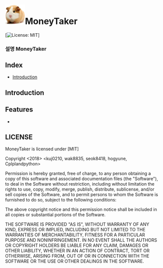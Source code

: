 # <img src="https://github.com/kuj0210/IoT-Pet-Home-System/blob/master/.README/pet_Image.jpg?raw=true" width="64">MoneyTaker
[![License: MIT](	https://img.shields.io/github/license/mashape/apistatus.svg)]


### 설명 MoneyTaker

## Index
* [Introduction](#introduction)

## Introduction



## **Features**
 - 



 ## **LICENSE**
 
MoneyTaker is licensed under [MIT]
 
Copyright <2018> <kuj0210, wak8835, seok8418, hogyune, Cplplandpython>

Permission is hereby granted, free of charge, to any person obtaining a copy of this software and associated documentation files (the "Software"), to deal in the Software without restriction, including without limitation the rights to use, copy, modify, merge, publish, distribute, sublicense, and/or sell copies of the Software, and to permit persons to whom the Software is furnished to do so, subject to the following conditions:

The above copyright notice and this permission notice shall be included in all copies or substantial portions of the Software.

THE SOFTWARE IS PROVIDED "AS IS", WITHOUT WARRANTY OF ANY KIND, EXPRESS OR IMPLIED, INCLUDING BUT NOT LIMITED TO THE WARRANTIES OF MERCHANTABILITY, FITNESS FOR A PARTICULAR PURPOSE AND NONINFRINGEMENT. IN NO EVENT SHALL THE AUTHORS OR COPYRIGHT HOLDERS BE LIABLE FOR ANY CLAIM, DAMAGES OR OTHER LIABILITY, WHETHER IN AN ACTION OF CONTRACT, TORT OR OTHERWISE, ARISING FROM, OUT OF OR IN CONNECTION WITH THE SOFTWARE OR THE USE OR OTHER DEALINGS IN THE SOFTWARE.
